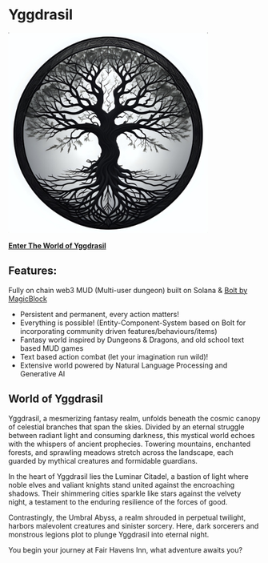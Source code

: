 # Yggdrasil

<img src="assets/images/yggdrasil_med.jpeg" alt="Yggdrasil" height="400">

**[Enter The World of Yggdrasil](https://shirecoding.github.io)**

## Features:

Fully on chain web3 MUD (Multi-user dungeon) built on Solana & [Bolt by MagicBlock](https://www.magicblock.gg/)

- Persistent and permanent, every action matters!
- Everything is possible! (Entity-Component-System based on Bolt for incorporating community driven features/behaviours/items)
- Fantasy world inspired by Dungeons & Dragons, and old school text based MUD games
- Text based action combat (let your imagination run wild)!
- Extensive world powered by Natural Language Processing and Generative AI

## World of Yggdrasil

Yggdrasil, a mesmerizing fantasy realm, unfolds beneath the cosmic canopy of celestial branches that span the skies. Divided by an eternal struggle between radiant light and consuming darkness, this mystical world echoes with the whispers of ancient prophecies. Towering mountains, enchanted forests, and sprawling meadows stretch across the landscape, each guarded by mythical creatures and formidable guardians.

In the heart of Yggdrasil lies the Luminar Citadel, a bastion of light where noble elves and valiant knights stand united against the encroaching shadows. Their shimmering cities sparkle like stars against the velvety night, a testament to the enduring resilience of the forces of good.

Contrastingly, the Umbral Abyss, a realm shrouded in perpetual twilight, harbors malevolent creatures and sinister sorcery. Here, dark sorcerers and monstrous legions plot to plunge Yggdrasil into eternal night.

You begin your journey at Fair Havens Inn, what adventure awaits you?
